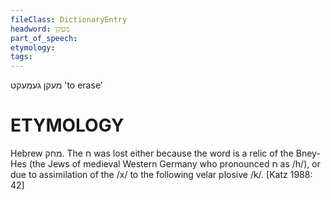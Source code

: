 ```yaml
---
fileClass: DictionaryEntry
headword: מעקן
part_of_speech: 
etymology: 
tags: 
---
```

מעקן
געמעקט
'to erase'

ETYMOLOGY
===========
Hebrew מחק. The ח was lost either because the word is a relic of the Bney-Hes (the Jews of medieval Western Germany who pronounced ח as /h/), or due to assimilation of the /x/ to the following velar plosive /k/.
[Katz 1988: 42]